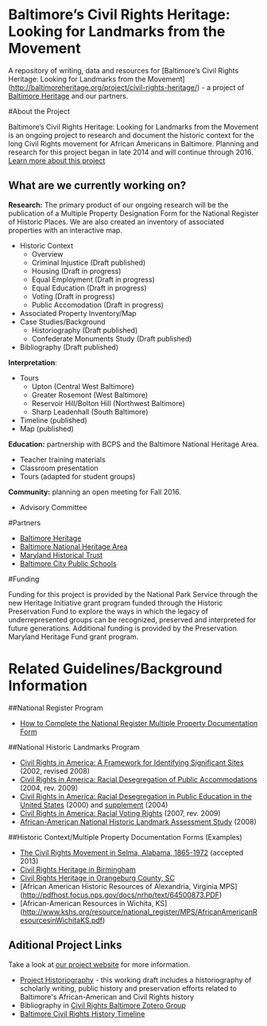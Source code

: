 # Baltimore’s Civil Rights Heritage: Looking for Landmarks from the Movement

A repository of writing, data and resources for [Baltimore’s Civil Rights Heritage: Looking for Landmarks from the Movement] (http://baltimoreheritage.org/project/civil-rights-heritage/) - a project of [Baltimore Heritage](http://baltimoreheritage.org/) and our partners.

#About the Project

Baltimore’s Civil Rights Heritage: Looking for Landmarks from the Movement is an ongoing project to research and document the historic context for the long Civil Rights movement for African Americans in Baltimore. Planning and research for this project began in late 2014 and will continue through 2016. [Learn more about this project](http://baltimoreheritage.github.io/baltimore-civil-rights-heritage/about/)

## What are we currently working on?

**Research:** The primary product of our ongoing research will be the publication of a Multiple Property Designation Form for the National Register of Historic Places. We are also created an inventory of associated properties with an interactive map.

- Historic Context
  - Overview
  - Criminal Injustice (Draft published)
  - Housing (Draft in progress)
  - Equal Employment (Draft in progress)
  - Equal Education (Draft in progress)
  - Voting (Draft in progress)
  - Public Accomodation (Draft in progress)
- Associated Property Inventory/Map
- Case Studies/Background
  - Historiography (Draft published)
  - Confederate Monuments Study (Draft published)
- Bibliography (Draft published)

**Interpretation**:

- Tours
  - Upton (Central West Baltimore)
  - Greater Rosemont (West Baltimore)
  - Reservoir Hill/Bolton Hill (Northwest Baltimore)
  - Sharp Leadenhall (South Baltimore)
- Timeline (published)
- Map (published)

**Education:** partnership with BCPS and the Baltimore National Heritage Area.

- Teacher training materials
- Classroom presentation
- Tours (adapted for student groups)

**Community:** planning an open meeting for Fall 2016.

- Advisory Committee

#Partners

- [Baltimore Heritage](http://baltimoreheritage.org)
- [Baltimore National Heritage Area](http://explorebaltimore.org)
- [Maryland Historical Trust](http://mht.maryland.gov/)
- [Baltimore City Public Schools](http://www.baltimorecityschools.org/)

#Funding

Funding for this project is provided by the National Park Service through the new Heritage Initiative grant program funded through the Historic Preservation Fund to explore the ways in which the legacy of underrepresented groups can be recognized, preserved and interpreted for future generations. Additional funding is provided by the Preservation Maryland Heritage Fund grant program.

# Related Guidelines/Background Information

##National Register Program
* [How to Complete the National Register Multiple Property Documentation Form](http://www.nps.gov/nr/publications/bulletins/nrb16b/)

##National Historic Landmarks Program
* [Civil Rights in America: A Framework for Identifying Significant Sites]( http://www.nps.gov/nhl/learn/themes/CivilRights_Framework.pdf) (2002, revised 2008)
*  [Civil Rights in America: Racial Desegregation of Public Accommodations](http://www.nps.gov/nhl/learn/themes/CivilRights_DesegPublicAccom.pdf) (2004, rev. 2009)
* [Civil Rights in America: Racial Desegregation in Public Education in the United States](http://www.nps.gov/nhl/learn/themes/CivilRights_DesegPublicEd.pdf) (2000) and [supplement](http://www.nps.gov/nhl/learn/themes/CivilRights_DesegPublicEd_Supplement.pdf) (2004)
* [Civil Rights in America: Racial Voting Rights](http://www.nps.gov/nhl/learn/themes/CivilRights_VotingRights.pdf) (2007, rev. 2009)
* [African-American National Historic Landmark Assessment Study](http://www.nps.gov/nhl/learn/specialstudies/AfricanAmerican.pdf) (2008)

##Historic Context/Multiple Property Documentation Forms (Examples)
* [The Civil Rights Movement in Selma, Alabama, 1865-1972](http://www.nps.gov/nr/feature/places/pdfs/64501182.pdf) (accepted 2013)
* [Civil Rights Heritage in Birmingham](http://www.nps.gov/nr/publications/sample_nominations/CivilRightsBirminghamMPS.pdf)
* [Civil Rights Heritage in Orangeburg County, SC](http://www.nationalregister.sc.gov/MPS/MPS028.pdf)
* [African American Historic Resources of Alexandria, Virginia MPS]
(http://pdfhost.focus.nps.gov/docs/nrhp/text/64500873.PDF)
* [African-American Resources in Wichita, KS]
(http://www.kshs.org/resource/national_register/MPS/AfricanAmericanResourcesinWichitaKS.pdf)

## Aditional Project Links

Take a look at [our project website](http://baltimoreheritage.github.io/baltimore-civil-rights-heritage/) for more information.

* [Project Historiography](http://baltimoreheritage.github.io/baltimore-civil-rights-heritage/historiography/) - this working draft includes a historiography of scholarly writing, public history and preservation efforts related to Baltimore's African-American and Civil Rights history
* Bibliography in [Civil Rights Baltimore Zotero Group](https://www.zotero.org/groups/civil_rights_history_baltimore)
* [Baltimore Civil Rights History Timeline](http://cdn.knightlab.com/libs/timeline/latest/embed/index.html?source=1t75HcQTpt42j5mOdeFxmGccL3CxWTsAcTMtLy1MNZfQ&font=Arvo-PTSans&maptype=toner&lang=en&height=650)

